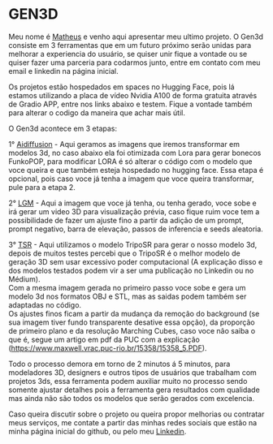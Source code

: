 # GEN3D

Meu nome é [Matheus](https://www.linkedin.com/in/dev-matheus-henrique) e venho aqui apresentar meu ultimo projeto. O Gen3d consiste em 3 ferramentas que em um futuro próximo serão unidas para melhorar a experiencia do usuário, se quiser unir fique a vontade ou se quiser fazer uma parceria para codarmos junto, entre em contato com meu email e linkedin na página inicial.

Os projetos estão hospedados em spaces no Hugging Face, pois lá estamos utilizando a placa de vídeo Nvidia A100 de forma gratuita através de Gradio APP, entre nos links abaixo e testem. Fique a vontade também para alterar o codigo da maneira que achar mais útil.

O Gen3d acontece em 3 etapas:

1° [Aidiffusion](https://huggingface.co/spaces/Mathdesenvnonimate/aidiffusion) - Aqui geramos as imagens que iremos transformar em modelos 3d, no caso abaixo ela foi otimizada com Lora para gerar bonecos FunkoPOP, para modificar LORA é só alterar o código com o modelo que voce queira e que também esteja hospedado no hugging face. Essa etapa é opcional, pois caso voce já tenha a imagem que voce queira transformar, pule para a etapa 2.

2° [LGM](https://huggingface.co/spaces/Mathdesenvnonimate/LGM) - Aqui a imagem que voce já tenha, ou tenha gerado, voce sobe e irá gerar um video 3D para visualização prévia, caso fique ruim voce tem a possibilidade de fazer um ajuste fino a partir da adição de um prompt, prompt negativo, barra de elevação, passos de inferencia e seeds aleatoria.

3° [TSR](https://huggingface.co/spaces/Mathdesenvnonimate/TripoSR) - Aqui utilizamos o modelo TripoSR para gerar o nosso modelo 3d, depois de muitos testes percebi que o TripoSR é o melhor modelo de geração 3D sem usar excessivo poder computacional (A explicação disso e dos modelos testados podem vir a ser uma publicação no Linkedin ou no Médium).\
Com a mesma imagem gerada no primeiro passo voce sobe e gera um modelo 3d nos formatos OBJ e STL, mas as saidas podem também ser adaptadas no código.\
Os ajustes finos ficam a partir da mudança da remoção do background (se sua imagem tiver fundo transparente desative essa opção), da proporção de primeiro plano e da resolução Marching Cubes, caso voce não saiba o que é, segue um artigo em pdf da PUC com a explicação (https://www.maxwell.vrac.puc-rio.br/15358/15358_5.PDF).

Todo o processo demora em torno de 2 minutos á 5 minutos, para modeladores 3D, designers e outros tipos de usuários que trabalham com projetos 3ds, essa ferramenta podem auxiliar muito no processo sendo somente ajustar detalhes pois a ferramenta gera resultados com qualidade mas ainda não são todos os modelos que serão gerados com excelencia. 

Caso queira discutir sobre o projeto ou queira propor melhorias ou contratar meus serviços, me contate a partir das minhas redes sociais que estão na minha página inicial do github, ou pelo meu [Linkedin](https://www.linkedin.com/in/dev-matheus-henrique/).
